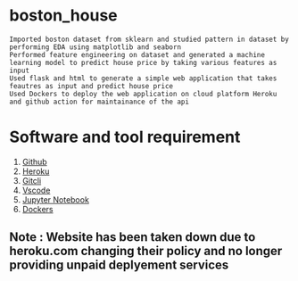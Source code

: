 # boston_house
    Imported boston dataset from sklearn and studied pattern in dataset by performing EDA using matplotlib and seaborn
    Performed feature engineering on dataset and generated a machine learning model to predict house price by taking various features as input
    Used flask and html to generate a simple web application that takes feautres as input and predict house price
    Used Dockers to deploy the web application on cloud platform Heroku and github action for maintainance of the api
    

# Software and tool requirement
1. [Github](https://github.com/)
2. [Heroku](https://www.heroku.com/)
3. [Gitcli](https://git-scm.com/downloads)
4. [Vscode](https://code.visualstudio.com/)
5. [Jupyter Notebook](https://jupyter.org/)
6. [Dockers](https://docs.docker.com/language/java/deploy/)

## Note : Website has been taken down due to heroku.com changing their policy and no longer providing unpaid deplyement services
